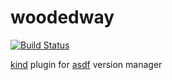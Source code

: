 # woodedway

[![Build Status](https://travis-ci.org/johnlayton/leesroad.svg?branch=master)](https://travis-ci.org/johnlayton/leesroad)

[kind](https://github.com/kubernetes-sigs/kind) plugin for [asdf](https://github.com/asdf-vm/asdf) version manager
